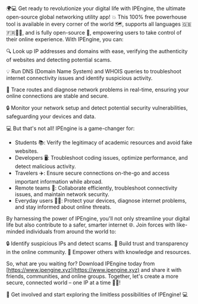 🌍💻 Get ready to revolutionize your digital life with IPEngine, the ultimate open-source global networking utility app! 💥 This 100% free powerhouse tool is available in every corner of the world 🗺️, supports all languages 🇬🇧🇫🇷🇯🏼, and is fully open-source 📁, empowering users to take control of their online experience. With IPEngine, you can:

🔍 Look up IP addresses and domains with ease, verifying the authenticity of websites and detecting potential scams.

💡 Run DNS (Domain Name System) and WHOIS queries to troubleshoot internet connectivity issues and identify suspicious activity.

🚀 Trace routes and diagnose network problems in real-time, ensuring your online connections are stable and secure.

🔒 Monitor your network setup and detect potential security vulnerabilities, safeguarding your devices and data.

💻 But that's not all! IPEngine is a game-changer for:

* Students 📚: Verify the legitimacy of academic resources and avoid fake websites.
* Developers 🖥️: Troubleshoot coding issues, optimize performance, and detect malicious activity.
* Travelers ✈️: Ensure secure connections on-the-go and access important information while abroad.
* Remote teams 🏢: Collaborate efficiently, troubleshoot connectivity issues, and maintain network security.
* Everyday users 👨‍💻: Protect your devices, diagnose internet problems, and stay informed about online threats.

By harnessing the power of IPEngine, you'll not only streamline your digital life but also contribute to a safer, smarter internet 🌐. Join forces with like-minded individuals from around the world to:

🔒 Identify suspicious IPs and detect scams.
💪 Build trust and transparency in the online community.
🚀 Empower others with knowledge and resources.

So, what are you waiting for? Download IPEngine today from [https://www.ipengine.xyz](https://www.ipengine.xyz) and share it with friends, communities, and online groups. Together, let's create a more secure, connected world – one IP at a time 🚀💪!

🎉 Get involved and start exploring the limitless possibilities of IPEngine! 💻